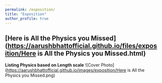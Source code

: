```yaml
---
permalink: /exposition/
title: "Exposition"
author_profile: true
---
```


## [Here is All the Physics you Missed](https://aarushbhattofficial.github.io/files/exposition/Here is All the Physics you Missed.html)
**Listing Physics based on Length scale**
![Cover Photo](https://aarushbhattofficial.github.io/images/exposition/Here is All the Physics you Missed.png)
